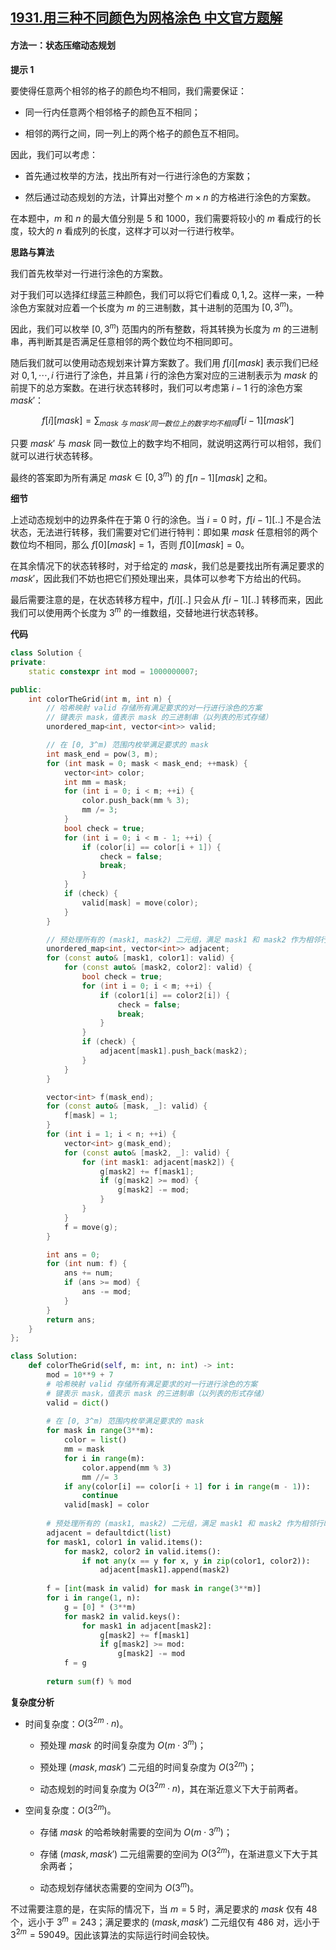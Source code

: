 ## [1931.用三种不同颜色为网格涂色 中文官方题解](https://leetcode.cn/problems/painting-a-grid-with-three-different-colors/solutions/100000/yong-san-chong-bu-tong-yan-se-wei-wang-g-7nb2)

#### 方法一：状态压缩动态规划

**提示 $1$**

要使得任意两个相邻的格子的颜色均不相同，我们需要保证：

- 同一行内任意两个相邻格子的颜色互不相同；

- 相邻的两行之间，同一列上的两个格子的颜色互不相同。

因此，我们可以考虑：

- 首先通过枚举的方法，找出所有对一行进行涂色的方案数；

- 然后通过动态规划的方法，计算出对整个 $m \times n$ 的方格进行涂色的方案数。

在本题中，$m$ 和 $n$ 的最大值分别是 $5$ 和 $1000$，我们需要将较小的 $m$ 看成行的长度，较大的 $n$ 看成列的长度，这样才可以对一行进行枚举。

**思路与算法**

我们首先枚举对一行进行涂色的方案数。

对于我们可以选择红绿蓝三种颜色，我们可以将它们看成 $0, 1, 2$。这样一来，一种涂色方案就对应着一个长度为 $m$ 的三进制数，其十进制的范围为 $[0, 3^m)$。

因此，我们可以枚举 $[0, 3^m)$ 范围内的所有整数，将其转换为长度为 $m$ 的三进制串，再判断其是否满足任意相邻的两个数位均不相同即可。

随后我们就可以使用动态规划来计算方案数了。我们用 $f[i][\textit{mask}]$ 表示我们已经对 $0, 1, \cdots, i$ 行进行了涂色，并且第 $i$ 行的涂色方案对应的三进制表示为 $\textit{mask}$ 的前提下的总方案数。在进行状态转移时，我们可以考虑第 $i-1$ 行的涂色方案 $\textit{mask}'$：

$$
f[i][\textit{mask}] = \sum_{\textit{mask} ~与~ \textit{mask}' 同一数位上的数字均不相同} f[i-1][\textit{mask}']
$$

只要 $\textit{mask}'$ 与 $\textit{mask}$ 同一数位上的数字均不相同，就说明这两行可以相邻，我们就可以进行状态转移。

最终的答案即为所有满足 $\textit{mask} \in [0, 3^m)$ 的 $f[n-1][\textit{mask}]$ 之和。

**细节**

上述动态规划中的边界条件在于第 $0$ 行的涂色。当 $i=0$ 时，$f[i-1][..]$ 不是合法状态，无法进行转移，我们需要对它们进行特判：即如果 $\textit{mask}$ 任意相邻的两个数位均不相同，那么 $f[0][\textit{mask}] = 1$，否则 $f[0][\textit{mask}] = 0$。

在其余情况下的状态转移时，对于给定的 $\textit{mask}$，我们总是要找出所有满足要求的 $\textit{mask}'$，因此我们不妨也把它们预处理出来，具体可以参考下方给出的代码。

最后需要注意的是，在状态转移方程中，$f[i][..]$ 只会从 $f[i-1][..]$ 转移而来，因此我们可以使用两个长度为 $3^m$ 的一维数组，交替地进行状态转移。

**代码**

```C++ [sol1-C++]
class Solution {
private:
    static constexpr int mod = 1000000007;

public:
    int colorTheGrid(int m, int n) {
        // 哈希映射 valid 存储所有满足要求的对一行进行涂色的方案
        // 键表示 mask，值表示 mask 的三进制串（以列表的形式存储）
        unordered_map<int, vector<int>> valid;

        // 在 [0, 3^m) 范围内枚举满足要求的 mask
        int mask_end = pow(3, m);
        for (int mask = 0; mask < mask_end; ++mask) {
            vector<int> color;
            int mm = mask;
            for (int i = 0; i < m; ++i) {
                color.push_back(mm % 3);
                mm /= 3;
            }
            bool check = true;
            for (int i = 0; i < m - 1; ++i) {
                if (color[i] == color[i + 1]) {
                    check = false;
                    break;
                }
            }
            if (check) {
                valid[mask] = move(color);
            }
        }

        // 预处理所有的 (mask1, mask2) 二元组，满足 mask1 和 mask2 作为相邻行时，同一列上两个格子的颜色不同
        unordered_map<int, vector<int>> adjacent;
        for (const auto& [mask1, color1]: valid) {
            for (const auto& [mask2, color2]: valid) {
                bool check = true;
                for (int i = 0; i < m; ++i) {
                    if (color1[i] == color2[i]) {
                        check = false;
                        break;
                    }
                }
                if (check) {
                    adjacent[mask1].push_back(mask2);
                }
            }
        }

        vector<int> f(mask_end);
        for (const auto& [mask, _]: valid) {
            f[mask] = 1;
        }
        for (int i = 1; i < n; ++i) {
            vector<int> g(mask_end);
            for (const auto& [mask2, _]: valid) {
                for (int mask1: adjacent[mask2]) {
                    g[mask2] += f[mask1];
                    if (g[mask2] >= mod) {
                        g[mask2] -= mod;
                    }
                }
            }
            f = move(g);
        }

        int ans = 0;
        for (int num: f) {
            ans += num;
            if (ans >= mod) {
                ans -= mod;
            }
        }
        return ans;
    }
};
```

```Python [sol1-Python3]
class Solution:
    def colorTheGrid(self, m: int, n: int) -> int:
        mod = 10**9 + 7
        # 哈希映射 valid 存储所有满足要求的对一行进行涂色的方案
        # 键表示 mask，值表示 mask 的三进制串（以列表的形式存储）
        valid = dict()
        
        # 在 [0, 3^m) 范围内枚举满足要求的 mask
        for mask in range(3**m):
            color = list()
            mm = mask
            for i in range(m):
                color.append(mm % 3)
                mm //= 3
            if any(color[i] == color[i + 1] for i in range(m - 1)):
                continue
            valid[mask] = color
        
        # 预处理所有的 (mask1, mask2) 二元组，满足 mask1 和 mask2 作为相邻行时，同一列上两个格子的颜色不同
        adjacent = defaultdict(list)
        for mask1, color1 in valid.items():
            for mask2, color2 in valid.items():
                if not any(x == y for x, y in zip(color1, color2)):
                    adjacent[mask1].append(mask2)
        
        f = [int(mask in valid) for mask in range(3**m)]
        for i in range(1, n):
            g = [0] * (3**m)
            for mask2 in valid.keys():
                for mask1 in adjacent[mask2]:
                    g[mask2] += f[mask1]
                    if g[mask2] >= mod:
                        g[mask2] -= mod
            f = g
            
        return sum(f) % mod
```

**复杂度分析**

- 时间复杂度：$O(3^{2m} \cdot n)$。

    - 预处理 $\textit{mask}$ 的时间复杂度为 $O(m \cdot 3^m)$；

    - 预处理 $(\textit{mask}, \textit{mask}')$ 二元组的时间复杂度为 $O(3^{2m})$；

    - 动态规划的时间复杂度为 $O(3^{2m} \cdot n)$，其在渐近意义下大于前两者。

- 空间复杂度：$O(3^{2m})$。

    - 存储 $\textit{mask}$ 的哈希映射需要的空间为 $O(m \cdot 3^m)$；

    - 存储 $(\textit{mask}, \textit{mask}')$ 二元组需要的空间为 $O(3^{2m})$，在渐进意义下大于其余两者；

    - 动态规划存储状态需要的空间为 $O(3^m)$。

不过需要注意的是，在实际的情况下，当 $m=5$ 时，满足要求的 $\textit{mask}$ 仅有 $48$ 个，远小于 $3^m=243$；满足要求的 $(\textit{mask}, \textit{mask}')$ 二元组仅有 $486$ 对，远小于 $3^{2m}=59049$。因此该算法的实际运行时间会较快。